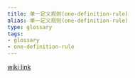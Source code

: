 ```yaml
---
title: 单一定义规则(one-definition-rule)
alias: 单一定义规则(one-definition-rule)
type: glossary
tags:
- glossary
- one-definition-rule
---
```




[wiki link](https://en.wikipedia.org/wiki/One_Definition_Rule)